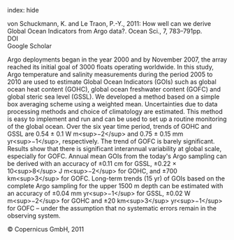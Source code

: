 index: hide

<div class="Citation">

  <div class="Citation-body">
    <div class="Citation-text">von Schuckmann, K. and Le Traon, P.-Y., 2011: How well can we derive Global Ocean Indicators from Argo data?. <span class="Article-journal">Ocean Sci., </span><span class="Article-volume">7, </span>783–791pp.</div>
    <div class="Citation-links">
      <div class="CitationLink" data-href="https://doi.org/10.5194/os-7-783-2011">
        <div class="CitationLink-icon CitationLink-Doi"></div>
        <div class="CitationLink-text">DOI</div>
      </div>
      <div class="CitationLink" data-href="https://scholar.google.com/scholar?q=10.5194/os-7-783-2011">
        <div class="CitationLink-icon CitationLink-Scholar"></div>
        <div class="CitationLink-text">Google Scholar</div>
      </div>
    </div>
  </div>
</div>

Argo deployments began in the year 2000 and by November 2007, the array reached its initial goal of 3000 floats operating worldwide. In this study, Argo temperature and salinity measurements during the period 2005 to 2010 are used to estimate Global Ocean Indicators (GOIs) such as global ocean heat content (GOHC), global ocean freshwater content (GOFC) and global steric sea level (GSSL). We developed a method based on a simple box averaging scheme using a weighted mean. Uncertainties due to data processing methods and choice of climatology are estimated. This method is easy to implement and run and can be used to set up a routine monitoring of the global ocean. Over the six year time period, trends of GOHC and GSSL are 0.54 ± 0.1 W m&lt;sup&gt;−2&lt;/sup&gt; and 0.75 ± 0.15 mm yr&lt;sup&gt;−1&lt;/sup&gt;, respectively. The trend of GOFC is barely significant. Results show that there is significant interannual variability at global scale, especially for GOFC. Annual mean GOIs from the today's Argo sampling can be derived with an accuracy of ±0.11 cm for GSSL, ±0.22 × 10&lt;sup&gt;8&lt;/sup&gt; J m&lt;sup&gt;−2&lt;/sup&gt; for GOHC, and ±700 km&lt;sup&gt;3&lt;/sup&gt; for GOFC. Long-term trends (15 yr) of GOIs based on the complete Argo sampling for the upper 1500 m depth can be estimated with an accuracy of ±0.04 mm yr&lt;sup&gt;−1&lt;/sup&gt; for GSSL, ±0.02 W m&lt;sup&gt;−2&lt;/sup&gt; for GOHC and ±20 km&lt;sup&gt;3&lt;/sup&gt; yr&lt;sup&gt;−1&lt;/sup&gt; for GOFC – under the assumption that no systematic errors remain in the observing system.

<div class="Citation-copy">
&copy; Copernicus GmbH, 2011
</div>